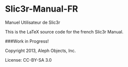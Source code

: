 Slic3r-Manual-FR
================

Manuel Utilisateur de Slic3r

This is the LaTeX source code for the french Slic3r Manual.

###Work in Progress!


Copyright 2013, Aleph Objects, Inc.

License: CC-BY-SA 3.0
